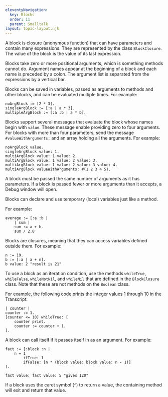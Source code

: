 ```yaml
---
eleventyNavigation:
  key: Blocks
  order: 11
  parent: Smalltalk
layout: topic-layout.njk
---
```


A block is closure (anonymous function) that can have parameters
and contain many expressions.
They are represented by the class `BlockClosure`.
The value of the block is the value of its last expression.

Blocks take zero or more positional arguments,
which is something methods cannot do.
Argument names appear at the beginning of a block
and each name is preceded by a colon.
The argument list is separated from the expressions by a vertical bar.

Blocks can be saved in variables,
passed as arguments to methods and other blocks,
and can be evaluated multiple times. For example:

```smalltalk
noArgBlock := [2 * 3].
singleArgBlock := [:a | a * 3].
multipleArgBlock := [:a :b | a * b].
```

Blocks support several messages that evaluate the block
whose names begin with `value`.
These message enable providing zero to four arguments.
For blocks with more than four parameters, send the message
`#valueWithArguments:` and an array holding all the arguments.
For example:

```smalltalk
noArgBlock value.
singleArgBlock value: 1.
multiArgBlock value: 1 value: 2.
multiArgBlock value: 1 value: 2 value: 3.
multiArgBlock value: 1 value: 2 value: 3 value: 4.
multiArgBlock valueWithArguments: #(1 2 3 4 5).
```

A block must be passed the same number of arguments as it has parameters.
If a block is passed fewer or more arguments than it accepts,
a Debug window will open.

Blocks can declare and use temporary (local) variables just like a method.

For example:

```smalltalk
average := [:a :b |
    | sum |
    sum := a + b.
    sum / 2.0
```

Blocks are closures, meaning that they can
access variables defined outside them. For example:

```smalltalk
n := 19.
b := [:a | a + n].
b value: 2 "result is 21"
```

To use a block as an iteration condition,
use the methods `whileTrue`, `whileFalse`, `whileNotNil`, and `whileNil`
that are defined in the `BlockClosure` class.
Note that these are not methods on the `Boolean` class.

For example, the following code prints the integer values 1 through 10
in the Transcript:

```smalltalk
| counter |
counter := 1.
[counter <= 10] whileTrue: [
    counter print.
    counter := counter + 1.
].
```

A block can call itself if it passes itself in as an argument.
For example:

```smalltalk
fact := [:block :n |
    n = 1
        ifTrue: 1
        ifFalse: [n * (block value: block value: n - 1)]
].

fact value: fact value: 5 "gives 120"
```

If a block uses the caret symbol (`^`) to return a value,
the containing method will exit and return that value.
